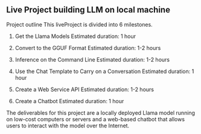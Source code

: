 ## Live Project building LLM on local machine

Project outline
This liveProject is divided into 6 milestones.

1. Get the Llama Models
Estimated duration: 1 hour

2. Convert to the GGUF Format
Estimated duration: 1-2 hours

3. Inference on the Command Line
Estimated duration: 1-2 hours

4. Use the Chat Template to Carry on a Conversation
Estimated duration: 1 hour

5. Create a Web Service API
Estimated duration: 1-2 hours

6. Create a Chatbot
Estimated duration: 1 hour

The deliverables for this project are a locally deployed Llama model running on low-cost computers or servers and a web-based chatbot that allows users to interact with the model over the Internet.